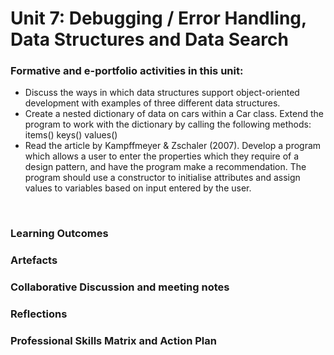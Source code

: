 # Unit 7: Debugging / Error Handling, Data Structures and Data Search

### Formative and e-portfolio activities in this unit:
 - Discuss the ways in which data structures support object-oriented development with examples of three different data structures.
 - Create a nested dictionary of data on cars within a Car class. Extend the program to work with the dictionary by calling the following methods:
     items()
     keys()
     values()
 - Read the article by Kampffmeyer & Zschaler (2007). Develop a program which allows a user to enter the properties which they require of a design pattern, and have the program make a recommendation. The program should use a constructor to initialise attributes and assign values to variables based on input entered by the user.
</br>

### Learning Outcomes
### Artefacts
### Collaborative Discussion and meeting notes
### Reflections
### Professional Skills Matrix and Action Plan

